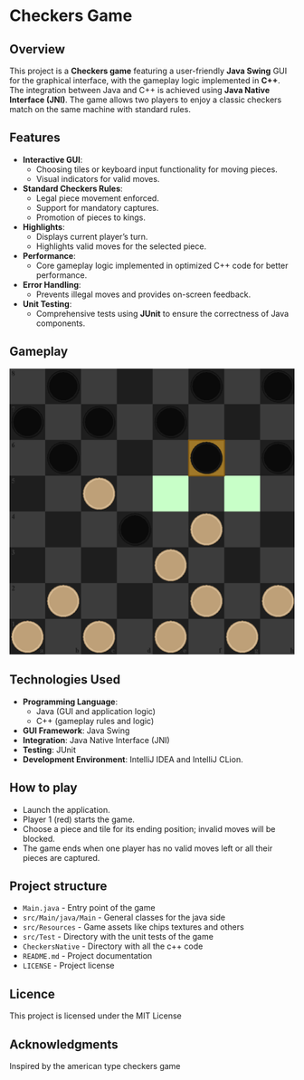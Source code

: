 # Checkers Game

## Overview
This project is a **Checkers game** featuring a user-friendly **Java Swing** GUI for the graphical interface, with the gameplay logic implemented in **C++**. The integration between Java and C++ is achieved using **Java Native Interface (JNI)**. The game allows two players to enjoy a classic checkers match on the same machine with standard rules.

## Features
- **Interactive GUI**:
  - Choosing tiles or keyboard input functionality for moving pieces.
  - Visual indicators for valid moves.
- **Standard Checkers Rules**:
  - Legal piece movement enforced.
  - Support for mandatory captures.
  - Promotion of pieces to kings.
- **Highlights**:
  - Displays current player’s turn.
  - Highlights valid moves for the selected piece.
- **Performance**:
  - Core gameplay logic implemented in optimized C++ code for better performance.
- **Error Handling**:
  - Prevents illegal moves and provides on-screen feedback.
- **Unit Testing**:
  - Comprehensive tests using **JUnit** to ensure the correctness of Java components.
  
## Gameplay

![Main Game Screenshot](src/Resources/gameplay.png)

## Technologies Used
- **Programming Language**: 
  - Java (GUI and application logic)
  - C++ (gameplay rules and logic)
- **GUI Framework**: Java Swing
- **Integration**: Java Native Interface (JNI)
- **Testing**: JUnit
- **Development Environment**: IntelliJ IDEA and IntelliJ CLion.

## How to play
- Launch the application.
- Player 1 (red) starts the game.
- Choose a piece and tile for its ending position; invalid moves will be blocked.
- The game ends when one player has no valid moves left or all their pieces are captured.

## Project structure
- `Main.java` - Entry point of the game
- `src/Main/java/Main` - General classes for the java side
- `src/Resources` - Game assets like chips textures and others
- `src/Test` - Directory with the unit tests of the game
- `CheckersNative` - Directory with all the c++ code
- `README.md` - Project documentation
- `LICENSE` - Project license

## Licence
This project is licensed under the MIT License

## Acknowledgments
Inspired by the american type checkers game
